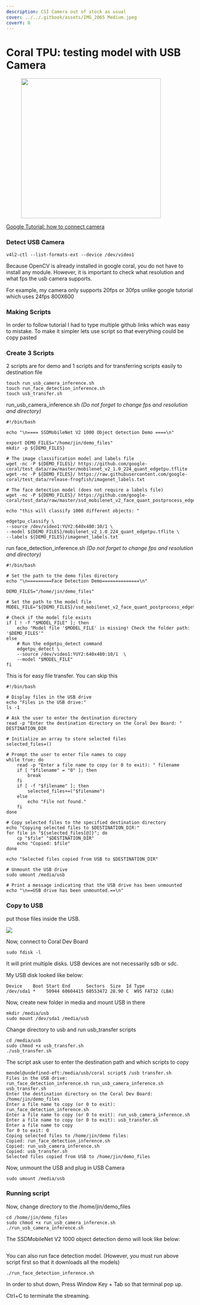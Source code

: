 ```yaml
---
description: CSI Camera out of stock as usual
cover: ../../.gitbook/assets/IMG_2065 Medium.jpeg
coverY: 0
---
```


# Coral TPU: testing model with USB Camera

<figure><img src="../../.gitbook/assets/IMG_2127 Large (1).jpeg" alt="" width="375"><figcaption></figcaption></figure>

[Google Tutorial: how to connect camera](https://coral.ai/docs/dev-board/camera/#connect-a-usb-camera)

### Detect USB Camera

```
v4l2-ctl --list-formats-ext --device /dev/video1
```

Because OpenCV is already installed in google coral, you do not have to install any module. However, it is important to check what resolution and what fps the usb camera supports.&#x20;

For example, my camera only supports 20fps or 30fps unlike google tutorial which uses 24fps 800X600



### Making Scripts

In order to follow tutorial I had to type multiple github links which was easy to mistake. To make it simpler lets use script so that everything could be copy pasted

### Create 3 Scripts&#x20;

2 scripts are for demo and 1 scripts and for transferring scripts easily to destination file

```
touch run_usb_camera_inference.sh
touch run_face_detection_inference.sh 
touch usb_transfer.sh 
```

run\_usb\_camera\_inference.sh _(Do not forget to change fps and resolution and directory)_

```shellscript
#!/bin/bash

echo "\n==== SSDMobileNet V2 1000 Object detection Demo ====\n"

export DEMO_FILES="/home/jin/demo_files"
mkdir -p ${DEMO_FILES}

# The image classification model and labels file
wget -nc -P ${DEMO_FILES}/ https://github.com/google-coral/test_data/raw/master/mobilenet_v2_1.0_224_quant_edgetpu.tflite
wget -nc -P ${DEMO_FILES}/ https://raw.githubusercontent.com/google-coral/test_data/release-frogfish/imagenet_labels.txt

# The face detection model (does not require a labels file)
wget -nc -P ${DEMO_FILES}/ https://github.com/google-coral/test_data/raw/master/ssd_mobilenet_v2_face_quant_postprocess_edgetpu.tflite

echo "this will classify 1000 different objects: "

edgetpu_classify \
--source /dev/video1:YUY2:640x480:10/1 \
--model ${DEMO_FILES}/mobilenet_v2_1.0_224_quant_edgetpu.tflite \
--labels ${DEMO_FILES}/imagenet_labels.txt

```

run face\_detection\_inference.sh _(Do not forget to change fps and resolution and directory)_

```shellscript
#!/bin/bash

# Set the path to the demo files directory
echo "\n=========Face Detection Demo==============\n"

DEMO_FILES="/home/jin/demo_files"

# Set the path to the model file
MODEL_FILE="${DEMO_FILES}/ssd_mobilenet_v2_face_quant_postprocess_edgetpu.tflite"

# Check if the model file exists
if [ ! -f "$MODEL_FILE" ]; then
    echo "Model file '$MODEL_FILE' is missing! Check the folder path: '$DEMO_FILES'"
else
    # Run the edgetpu_detect command
    edgetpu_detect \
    --source /dev/video1:YUY2:640x480:10/1  \
    --model "$MODEL_FILE"
fi

```

This is for easy file transfer. You can skip this

```shellscript
#!/bin/bash

# Display files in the USB drive
echo "Files in the USB drive:"
ls -1

# Ask the user to enter the destination directory
read -p "Enter the destination directory on the Coral Dev Board: " DESTINATION_DIR

# Initialize an array to store selected files
selected_files=()

# Prompt the user to enter file names to copy
while true; do
    read -p "Enter a file name to copy (or 0 to exit): " filename
    if [ "$filename" = "0" ]; then
        break
    fi
    if [ -f "$filename" ]; then
        selected_files+=("$filename")
    else
        echo "File not found."
    fi
done

# Copy selected files to the specified destination directory
echo "Copying selected files to $DESTINATION_DIR:"
for file in "${selected_files[@]}"; do
    cp "$file" "$DESTINATION_DIR"
    echo "Copied: $file"
done

echo "Selected files copied from USB to $DESTINATION_DIR"

# Unmount the USB drive
sudo umount /media/usb

# Print a message indicating that the USB drive has been unmounted
echo "\n==USB drive has been unmounted.==\n"

```

### Copy to USB&#x20;

put those files inside the USB.

&#x20;![](<../../.gitbook/assets/image (3).png>)

Now, connect to Coral Dev Board&#x20;

```
sudo fdisk -l 
```

It will print multiple disks. USB devices are not necessarily sdb or sdc.&#x20;

My USB disk looked like below:&#x20;

```
Device    Boot Start End      Sectors  Size  Id Type
/dev/sda1 *    50944 60604415 60553472 28.90 C  W95 FAT32 (LBA)
```

Now, create new folder in media and mount USB in there&#x20;

```
mkdir /media/usb
sudo mount /dev/sda1 /media/usb
```

Change directory to usb and run usb\_transfer scripts

```
cd /media/usb 
sudo chmod +x usb_transfer.sh
./usb_transfer.sh
```

The script ask user to enter the destination path and which scripts to copy&#x20;

```
mendel@undefined-eft:/media/usb/coral script$ /usb transfer.sh
Files in the USB drive:
run_face_detection_inference.sh run_usb_camera_inference.sh usb_transfer.sh
Enter the destination directory on the Coral Dev Board: /home/jin/demo_files
Enter a file name to copy (or 0 to exit): run_face_detection_inference.sh
Enter a file name to copy (or 0 to exit): run_usb_camera_inference.sh
Enter a file name to copy (or 0 to exit): usb_transfer.sh
Enter a file name to copy
Tor 0 to exit: 0
Coping selected files to /home/jin/demo files:
Copied: run_face_detection_inference.sh
Copied: run_usb_camera_inference.sh
Copied: usb_transfer.sh
Selected files copied from USB to /home/jin/demo_files
```

Now, unmount the USB and plug in USB Camera

```
sudo umount /media/usb
```

### Running script&#x20;

Now, change directory to the /home/jin/demo\_files&#x20;

```
cd /home/jin/demo_files
sudo chmod +x run_usb_camera_inference.sh
./run_usb_camera_inference.sh 
```

The SSDMobileNet V2 1000 object detection demo will look like below:&#x20;

<figure><img src="../../.gitbook/assets/Screenshot 2023-08-23 at 6.53.36 PM (1).png" alt=""><figcaption></figcaption></figure>

You can also run face detection model. (However, you must run above script first so that it downloads all the models)&#x20;

```
./run_face_detection_inference.sh 
```

In order to shut down, Press Window Key + Tab so that terminal pop up.&#x20;

Ctrl+C to terminate the streaming.&#x20;

